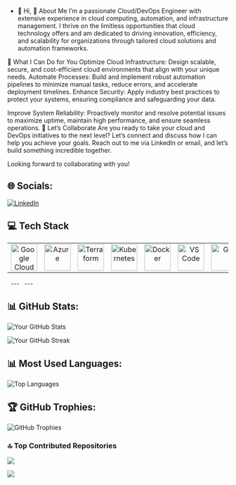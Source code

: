 - 👋 Hi, 🌟 About Me
I’m a passionate Cloud/DevOps Engineer with extensive experience in cloud computing, automation, and infrastructure management. I thrive on the limitless opportunities that cloud technology offers and am dedicated to driving innovation, efficiency, and scalability for organizations through tailored cloud solutions and automation frameworks.

🚀 What I Can Do for You
Optimize Cloud Infrastructure: Design scalable, secure, and cost-efficient cloud environments that align with your unique needs.
Automate Processes: Build and implement robust automation pipelines to minimize manual tasks, reduce errors, and accelerate deployment timelines.
Enhance Security: Apply industry best practices to protect your systems, ensuring compliance and safeguarding your data.

Improve System Reliability: Proactively monitor and resolve potential issues to maximize uptime, maintain high performance, and ensure seamless operations.
🎯 Let’s Collaborate
Are you ready to take your cloud and DevOps initiatives to the next level? Let’s connect and discuss how I can help you achieve your goals. Reach out to me via LinkedIn or email, and let’s build something incredible together.

Looking forward to collaborating with you!

## 🌐 Socials:
[![LinkedIn](https://img.shields.io/badge/LinkedIn-%230077B5.svg?style=flat&logo=linkedin&logoColor=white)](https://www.linkedin.com/in/chinwe-ijeoma/)

## 💻 Tech Stack
<table align="center">
 <tr>
   <td align="center"><img src="https://cdn.jsdelivr.net/gh/devicons/devicon/icons/googlecloud/googlecloud-original.svg" width="60" alt="Google Cloud"/></td>
   <td align="center"><img src="https://cdn.jsdelivr.net/gh/devicons/devicon/icons/azure/azure-original.svg" width="60" alt="Azure"/></td>
   <td align="center"><img src="https://cdn.jsdelivr.net/gh/devicons/devicon/icons/terraform/terraform-original.svg" width="60" alt="Terraform"/></td>
   <td align="center"><img src="https://cdn.jsdelivr.net/gh/devicons/devicon/icons/kubernetes/kubernetes-plain.svg" width="60" alt="Kubernetes"/></td>
   <td align="center"><img src="https://cdn.jsdelivr.net/gh/devicons/devicon/icons/docker/docker-original.svg" width="60" alt="Docker"/></td>
   <td align="center"><img src="https://cdn.jsdelivr.net/gh/devicons/devicon/icons/vscode/vscode-original.svg" width="60" alt="VS Code"/></td>
   <td align="center"><img src="https://cdn.jsdelivr.net/gh/devicons/devicon/icons/git/git-original.svg" width="60" alt="Git"/></td>
   <td align="center"><img src="https://cdn.jsdelivr.net/gh/devicons/devicon/icons/linux/linux-original.svg" width="60" alt="Linux"/></td>
   <td align="center"><img src="https://img.shields.io/badge/Datadog-632CA6?style=flat&logo=datadog&logoColor=white" alt="Datadog" /></td>
   <td align="center"><img src="https://img.shields.io/badge/Cockpit-005CA9?style=flat&logoColor=white" alt="Cockpit"/></td>
 </tr>
</table>
 
---
 
---


## 📊 GitHub Stats:

![Your GitHub Stats](https://github-readme-stats.vercel.app/api?username=TutorIjy&show_icons=true&theme=dark&count_private=true)

![Your GitHub Streak](https://github-readme-streak-stats.herokuapp.com/?user=TutorIjy&theme=dark&hide_border=false)


## 📊 Most Used Languages:
![Top Languages](https://github-readme-stats.vercel.app/api/top-langs/?username=TutorIjy&layout=compact&theme=dark)

## 🏆 GitHub Trophies:
![GitHub Trophies](https://github-profile-trophy.vercel.app/?username=TutorIjy&theme=darkhub&margin-w=15&margin-h=15)

### 🔝 Top Contributed Repositories 
![](https://github-contributor-stats.vercel.app/api?username=TutorIjy&limit=5&theme=dark&combine_all_yearly_contributions=true)


![](https://komarev.com/ghpvc/?username=TutorIjy&color=blue)









<!--
TutorIjy/TutorIjy is a ✨ special ✨ repository because its `README.md` (this file) appears on your GitHub profile.
You can click the Preview link to take a look at your changes.
--->

